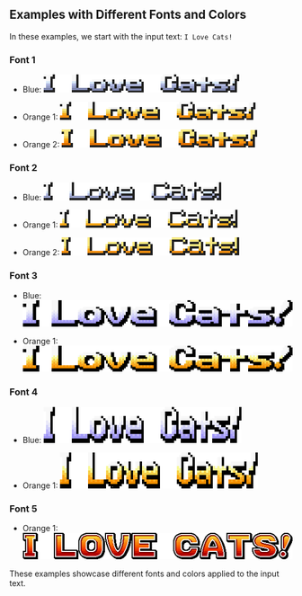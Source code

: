 ## Examples with Different Fonts and Colors

In these examples, we start with the input text: `I Love Cats!`

### Font 1

- Blue:
  ![Font 1 Blue](Assets/Markdown/Examples/Font-1/Font-1-Color-Blue.png)

- Orange 1:
  ![Font 1 Orange 1](Assets/MARKDOWN/EXAMPLES/Font-1/Font-1-Color-Orange-1.png)

- Orange 2:
  ![Font 1 Orange 2](Assets/MARKDOWN/EXAMPLES/Font-1/Font-1-Color-Orange-2.png)

### Font 2

- Blue:
  ![Font 2 Blue](Assets/MARKDOWN/EXAMPLES/Font-2/Font-2-Color-Blue.png)

- Orange 1:
  ![Font 2 Orange 1](Assets/MARKDOWN/EXAMPLES/Font-2/Font-2-Color-Orange-1.png)

- Orange 2:
  ![Font 2 Orange 2](Assets/MARKDOWN/EXAMPLES/Font-2/Font-2-Color-Orange-2.png)

### Font 3

- Blue:
  ![Font 3 Blue](Assets/MARKDOWN/EXAMPLES/Font-3/Font-3-Color-Blue.png)

- Orange 1:
  ![Font 3 Orange 1](Assets/MARKDOWN/EXAMPLES/Font-3/Font-3-Color-Orange-1.png)

### Font 4

- Blue:
  ![Font 4 Blue](Assets/MARKDOWN/EXAMPLES/Font-4/Font-4-Color-Blue.png)

- Orange 1:
  ![Font 4 Orange 1](Assets/MARKDOWN/EXAMPLES/Font-4/Font-4-Color-Orange-1.png)

### Font 5

- Orange 1:
  ![Font 5 Orange 1](Assets/MARKDOWN/EXAMPLES/Font-5/Font-5-Color-Orange-1.png)

These examples showcase different fonts and colors applied to the input text.